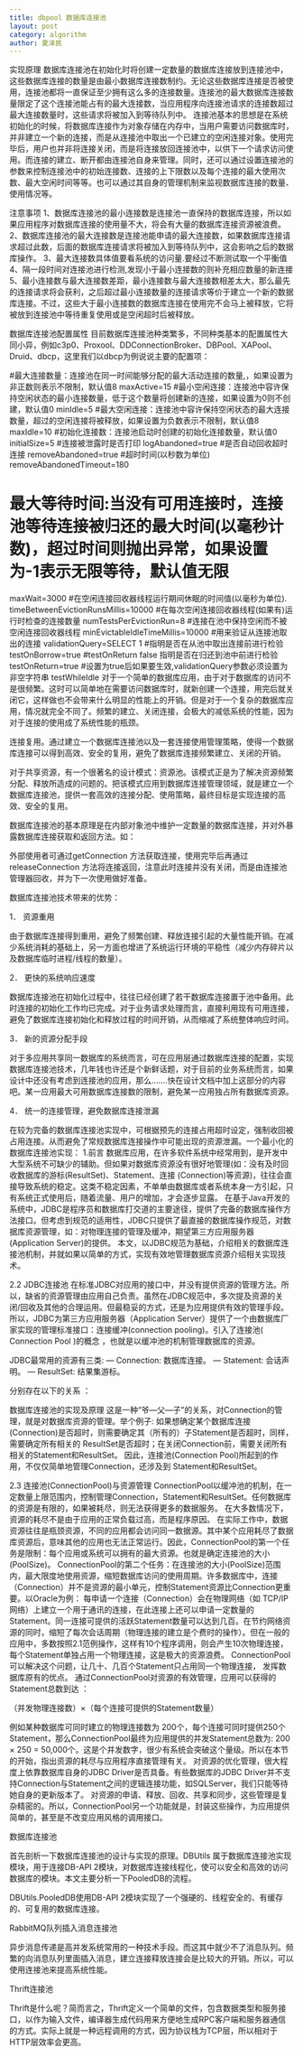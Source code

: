 ```yaml
---
title: dbpool 数据库连接池
layout: post
category: algorithm
author: 夏泽民
---
```

实现原理
数据库连接池在初始化时将创建一定数量的数据库连接放到连接池中，这些数据库连接的数量是由最小数据库连接数制约。无论这些数据库连接是否被使用，连接池都将一直保证至少拥有这么多的连接数量。连接池的最大数据库连接数量限定了这个连接池能占有的最大连接数，当应用程序向连接池请求的连接数超过最大连接数量时，这些请求将被加入到等待队列中。 
连接池基本的思想是在系统初始化的时候，将数据库连接作为对象存储在内存中，当用户需要访问数据库时，并非建立一个新的连接，而是从连接池中取出一个已建立的空闲连接对象。使用完毕后，用户也并非将连接关闭，而是将连接放回连接池中，以供下一个请求访问使用。而连接的建立、断开都由连接池自身来管理。同时，还可以通过设置连接池的参数来控制连接池中的初始连接数、连接的上下限数以及每个连接的最大使用次数、最大空闲时间等等。也可以通过其自身的管理机制来监视数据库连接的数量、使用情况等。

注意事项
1、数据库连接池的最小连接数是连接池一直保持的数据库连接，所以如果应用程序对数据库连接的使用量不大，将会有大量的数据库连接资源被浪费。 
2、数据库连接池的最大连接数是连接池能申请的最大连接数，如果数据库连接请求超过此数，后面的数据库连接请求将被加入到等待队列中，这会影响之后的数据库操作。 
3、最大连接数具体值要看系统的访问量.要经过不断测试取一个平衡值 
4、隔一段时间对连接池进行检测,发现小于最小连接数的则补充相应数量的新连接 
5、最小连接数与最大连接数差距，最小连接数与最大连接数相差太大，那么最先的连接请求将会获利，之后超过最小连接数量的连接请求等价于建立一个新的数据库连接。不过，这些大于最小连接数的数据库连接在使用完不会马上被释放，它将被放到连接池中等待重复使用或是空闲超时后被释放。

数据库连接池配置属性
目前数据库连接池种类繁多，不同种类基本的配置属性大同小异，例如c3p0、Proxool、DDConnectionBroker、DBPool、XAPool、Druid、dbcp，这里我们以dbcp为例说说主要的配置项：

#最大连接数量：连接池在同一时间能够分配的最大活动连接的数量,，如果设置为非正数则表示不限制，默认值8
maxActive=15
#最小空闲连接：连接池中容许保持空闲状态的最小连接数量，低于这个数量将创建新的连接，如果设置为0则不创建，默认值0
minIdle=5
#最大空闲连接：连接池中容许保持空闲状态的最大连接数量，超过的空闲连接将被释放，如果设置为负数表示不限制，默认值8
maxIdle=10
#初始化连接数：连接池启动时创建的初始化连接数量，默认值0
initialSize=5
#连接被泄露时是否打印
logAbandoned=true
#是否自动回收超时连接
removeAbandoned=true 
#超时时间(以秒数为单位)
removeAbandonedTimeout=180
# 最大等待时间:当没有可用连接时，连接池等待连接被归还的最大时间(以毫秒计数)，超过时间则抛出异常，如果设置为-1表示无限等待，默认值无限
maxWait=3000
#在空闲连接回收器线程运行期间休眠的时间值(以毫秒为单位).
timeBetweenEvictionRunsMillis=10000
#在每次空闲连接回收器线程(如果有)运行时检查的连接数量
numTestsPerEvictionRun=8
#连接在池中保持空闲而不被空闲连接回收器线程
minEvictableIdleTimeMillis=10000
#用来验证从连接池取出的连接
validationQuery=SELECT 1
#指明是否在从池中取出连接前进行检验
testOnBorrow=true
#testOnReturn  false  指明是否在归还到池中前进行检验
testOnReturn=true
#设置为true后如果要生效,validationQuery参数必须设置为非空字符串
testWhileIdle
对于一个简单的数据库应用，由于对于数据库的访问不是很频繁。这时可以简单地在需要访问数据库时，就新创建一个连接，用完后就关闭它，这样做也不会带来什么明显的性能上的开销。但是对于一个复杂的数据库应用，情况就完全不同了。频繁的建立、关闭连接，会极大的减低系统的性能，因为对于连接的使用成了系统性能的瓶颈。

连接复用。通过建立一个数据库连接池以及一套连接使用管理策略，使得一个数据库连接可以得到高效、安全的复用，避免了数据库连接频繁建立、关闭的开销。

对于共享资源，有一个很著名的设计模式：资源池。该模式正是为了解决资源频繁分配、释放所造成的问题的。把该模式应用到数据库连接管理领域，就是建立一个数据库连接池，提供一套高效的连接分配、使用策略，最终目标是实现连接的高效、安全的复用。


数据库连接池的基本原理是在内部对象池中维护一定数量的数据库连接，并对外暴露数据库连接获取和返回方法。如：

外部使用者可通过getConnection 方法获取连接，使用完毕后再通过releaseConnection 方法将连接返回，注意此时连接并没有关闭，而是由连接池管理器回收，并为下一次使用做好准备。

 

数据库连接池技术带来的优势：

1． 资源重用

由于数据库连接得到重用，避免了频繁创建、释放连接引起的大量性能开销。在减少系统消耗的基础上，另一方面也增进了系统运行环境的平稳性（减少内存碎片以及数据库临时进程/线程的数量）。

2． 更快的系统响应速度

数据库连接池在初始化过程中，往往已经创建了若干数据库连接置于池中备用。此时连接的初始化工作均已完成。对于业务请求处理而言，直接利用现有可用连接，避免了数据库连接初始化和释放过程的时间开销，从而缩减了系统整体响应时间。

3． 新的资源分配手段

对于多应用共享同一数据库的系统而言，可在应用层通过数据库连接的配置，实现数据库连接池技术，几年钱也许还是个新鲜话题，对于目前的业务系统而言，如果设计中还没有考虑到连接池的应用，那么…….快在设计文档中加上这部分的内容吧。某一应用最大可用数据库连接数的限制，避免某一应用独占所有数据库资源。

4． 统一的连接管理，避免数据库连接泄漏

在较为完备的数据库连接池实现中，可根据预先的连接占用超时设定，强制收回被占用连接。从而避免了常规数据库连接操作中可能出现的资源泄漏。一个最小化的数据库连接池实现：
1.前言
数据库应用，在许多软件系统中经常用到，是开发中大型系统不可缺少的辅助。但如果对数据库资源没有很好地管理(如：没有及时回收数据库的游标(ResultSet)、Statement、连接 (Connection)等资源)，往往会直接导致系统的稳定。这类不稳定因素，不单单由数据库或者系统本身一方引起，只有系统正式使用后，随着流量、用户的增加，才会逐步显露。
在基于Java开发的系统中，JDBC是程序员和数据库打交道的主要途径，提供了完备的数据库操作方法接口。但考虑到规范的适用性，JDBC只提供了最直接的数据库操作规范，对数据库资源管理，如：对物理连接的管理及缓冲，期望第三方应用服务器(Application Server)的提供。
本文，以JDBC规范为基础，介绍相关的数据库连接池机制，并就如果以简单的方式，实现有效地管理数据库资源介绍相关实现技术。
<!-- more -->
2.2 JDBC连接池
在标准JDBC对应用的接口中，并没有提供资源的管理方法。所以，缺省的资源管理由应用自己负责。虽然在JDBC规范中，多次提及资源的关闭/回收及其他的合理运用。但最稳妥的方式，还是为应用提供有效的管理手段。所以，JDBC为第三方应用服务器（Application Server）提供了一个由数据库厂家实现的管理标准接口：连接缓冲(connection pooling)。引入了连接池( Connection Pool )的概念 ，也就是以缓冲池的机制管理数据库的资源。

JDBC最常用的资源有三类:
— Connection: 数据库连接。
— Statement: 会话声明。
— ResultSet: 结果集游标。

分别存在以下的关系 ：

数据库连接池的实现及原理
这是一种“爷—父—子”的关系，对Connection的管理，就是对数据库资源的管理。举个例子: 如果想确定某个数据库连接(Connection)是否超时，则需要确定其（所有的）子Statement是否超时，同样，需要确定所有相关的 ResultSet是否超时；在关闭Connection前，需要关闭所有相关的Statement和ResultSet。
因此，连接池(Connection Pool)所起到的作用，不仅仅简单地管理Connection，还涉及到 Statement和ResultSet。
 
2.3 连接池(ConnectionPool)与资源管理
ConnectionPool以缓冲池的机制，在一定数量上限范围内，控制管理Connection，Statement和ResultSet。任何数据库的资源是有限的，如果被耗尽，则无法获得更多的数据服务。
在大多数情况下，资源的耗尽不是由于应用的正常负载过高，而是程序原因。
在实际工作中，数据资源往往是瓶颈资源，不同的应用都会访问同一数据源。其中某个应用耗尽了数据库资源后，意味其他的应用也无法正常运行。因此，ConnectionPool的第一个任务是限制：每个应用或系统可以拥有的最大资源。也就是确定连接池的大小(PoolSize)。
ConnectionPool的第二个任务：在连接池的大小(PoolSize)范围内，最大限度地使用资源，缩短数据库访问的使用周期。许多数据库中，连接（Connection）并不是资源的最小单元，控制Statement资源比Connection更重要。以Oracle为例：
每申请一个连接（Connection）会在物理网络（如 TCP/IP网络）上建立一个用于通讯的连接，在此连接上还可以申请一定数量的Statement。同一连接可提供的活跃Statement数量可以达到几百。在节约网络资源的同时，缩短了每次会话周期（物理连接的建立是个费时的操作）。但在一般的应用中，多数按照2.1范例操作，这样有10个程序调用，则会产生10次物理连接，每个Statement单独占用一个物理连接，这是极大的资源浪费。 ConnectionPool可以解决这个问题，让几十、几百个Statement只占用同一个物理连接， 发挥数据库原有的优点。
通过ConnectionPool对资源的有效管理，应用可以获得的Statement总数到达 ：

（并发物理连接数）×（每个连接可提供的Statement数量）

例如某种数据库可同时建立的物理连接数为 200个，每个连接可同时提供250个Statement，那么ConnectionPool最终为应用提供的并发Statement总数为: 200 × 250 = 50,000个。这是个并发数字，很少有系统会突破这个量级。所以在本节的开始，指出资源的耗尽与应用程序直接管理有关。
对资源的优化管理，很大程度上依靠数据库自身的JDBC Driver是否具备。有些数据库的JDBC Driver并不支持Connection与Statement之间的逻辑连接功能，如SQLServer，我们只能等待她自身的更新版本了。
对资源的申请、释放、回收、共享和同步，这些管理是复杂精密的。所以，ConnectionPool另一个功能就是，封装这些操作，为应用提供简单的，甚至是不改变应用风格的调用接口。

数据库连接池

首先剖析一下数据库连接池的设计与实现的原理。DBUtils 属于数据库连接池实现模块，用于连接DB-API 2模块，对数据库连接线程化，使可以安全和高效的访问数据库的模块。本文主要分析一下PooledDB的流程。

DBUtils.PooledDB使用DB-API 2模块实现了一个强硬的、线程安全的、有缓存的、可复用的数据库连接。

RabbitMQ队列插入消息连接池

异步消息传递是高并发系统常用的一种技术手段。而这其中就少不了消息队列。频繁的向消息队列里面插入消息，建立连接释放连接会是比较大的开销。所以，可以使用连接池来提高系统性能。

Thrift连接池

Thrift是什么呢？简而言之，Thrift定义一个简单的文件，包含数据类型和服务接口，以作为输入文件，编译器生成代码用来方便地生成RPC客户端和服务器通信的方式。实际上就是一种远程调用的方式，因为协议栈为TCP层，所以相对于HTTP层效率会更高。
